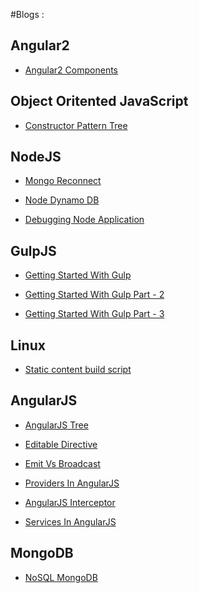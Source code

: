 #Blogs :

Angular2
---

* [Angular2 Components](http://amitthakkar.github.io/Angular2-Components)

Object Oritented JavaScript
---

* [Constructor Pattern Tree](http://amitthakkar.github.io/Constructor-Pattern)

NodeJS
---

* [Mongo Reconnect](http://amitthakkar.github.io/mongo-reconnect)

* [Node Dynamo DB](http://amitthakkar.github.io/NodeDynamoDBApp)

* [Debugging Node Application](http://amitthakkar.github.io/Debugging-NodeJS-Application)

GulpJS
---

* [Getting Started With Gulp](http://amitthakkar.github.io/Getting-Started-With-Gulp)

* [Getting Started With Gulp Part - 2](http://amitthakkar.github.io/Getting-Started-With-Gulp-Part-2)

* [Getting Started With Gulp Part - 3](http://amitthakkar.github.io/Getting-Started-With-Gulp-Part-3)


Linux
---

* [Static content build script](http://amitthakkar.github.io/static-content-build-script)

AngularJS
---

* [AngularJS Tree](http://amitthakkar.github.io/AngularJS-Tree)

* [Editable Directive](http://amitthakkar.github.io/EditableDirective)

* [Emit Vs Broadcast](http://amitthakkar.github.io/emit-vs-broadcast)

* [Providers In AngularJS](http://amitthakkar.github.io/Providers-In-AngularJS)

* [AngularJS Interceptor](http://amitthakkar.github.io/AngularJS-Interceptor)

* [Services In AngularJS](http://amitthakkar.github.io/Service-In-AngularJS)

MongoDB
---

* [NoSQL MongoDB](http://amitthakkar.github.io/NoSQL-MongoDB)
